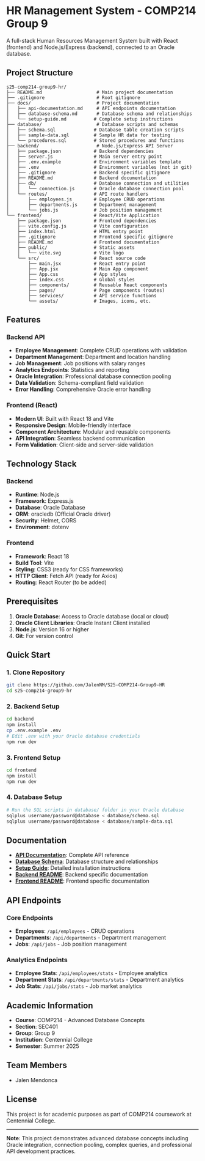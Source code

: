 # HR Management System - COMP214 Group 9

A full-stack Human Resources Management System built with React (frontend) and Node.js/Express (backend), connected to an Oracle database.

## Project Structure

```
s25-comp214-group9-hr/
├── README.md                    # Main project documentation
├── .gitignore                   # Root gitignore
├── docs/                        # Project documentation
│   ├── api-documentation.md     # API endpoints documentation
│   ├── database-schema.md       # Database schema and relationships
│   └── setup-guide.md          # Complete setup instructions
├── database/                    # Database scripts and schemas
│   ├── schema.sql              # Database table creation scripts
│   ├── sample-data.sql         # Sample HR data for testing
│   └── procedures.sql          # Stored procedures and functions
├── backend/                     # Node.js/Express API Server
│   ├── package.json            # Backend dependencies
│   ├── server.js               # Main server entry point
│   ├── .env.example            # Environment variables template
│   ├── .env                    # Environment variables (not in git)
│   ├── .gitignore              # Backend specific gitignore
│   ├── README.md               # Backend documentation
│   ├── db/                     # Database connection and utilities
│   │   └── connection.js       # Oracle database connection pool
│   └── routes/                 # API route handlers
│       ├── employees.js        # Employee CRUD operations
│       ├── departments.js      # Department management
│       └── jobs.js             # Job position management
└── frontend/                   # React/Vite Application
    ├── package.json            # Frontend dependencies
    ├── vite.config.js          # Vite configuration
    ├── index.html              # HTML entry point
    ├── .gitignore              # Frontend specific gitignore
    ├── README.md               # Frontend documentation
    ├── public/                 # Static assets
    │   └── vite.svg            # Vite logo
    └── src/                    # React source code
        ├── main.jsx            # React entry point
        ├── App.jsx             # Main App component
        ├── App.css             # App styles
        ├── index.css           # Global styles
        ├── components/         # Reusable React components
        ├── pages/              # Page components (routes)
        ├── services/           # API service functions
        └── assets/             # Images, icons, etc.
```

## Features

### Backend API
- **Employee Management**: Complete CRUD operations with validation
- **Department Management**: Department and location handling
- **Job Management**: Job positions with salary ranges
- **Analytics Endpoints**: Statistics and reporting
- **Oracle Integration**: Professional database connection pooling
- **Data Validation**: Schema-compliant field validation
- **Error Handling**: Comprehensive Oracle error handling

### Frontend (React)
- **Modern UI**: Built with React 18 and Vite
- **Responsive Design**: Mobile-friendly interface
- **Component Architecture**: Modular and reusable components
- **API Integration**: Seamless backend communication
- **Form Validation**: Client-side and server-side validation

## Technology Stack

### Backend
- **Runtime**: Node.js
- **Framework**: Express.js
- **Database**: Oracle Database
- **ORM**: oracledb (Official Oracle driver)
- **Security**: Helmet, CORS
- **Environment**: dotenv

### Frontend
- **Framework**: React 18
- **Build Tool**: Vite
- **Styling**: CSS3 (ready for CSS frameworks)
- **HTTP Client**: Fetch API (ready for Axios)
- **Routing**: React Router (to be added)

## Prerequisites

1. **Oracle Database**: Access to Oracle database (local or cloud)
2. **Oracle Client Libraries**: Oracle Instant Client installed
3. **Node.js**: Version 16 or higher
4. **Git**: For version control

## Quick Start

### 1. Clone Repository
```bash
git clone https://github.com/JalenNM/S25-COMP214-Group9-HR
cd s25-comp214-group9-hr
```

### 2. Backend Setup
```bash
cd backend
npm install
cp .env.example .env
# Edit .env with your Oracle database credentials
npm run dev
```

### 3. Frontend Setup
```bash
cd frontend
npm install
npm run dev
```

### 4. Database Setup
```bash
# Run the SQL scripts in database/ folder in your Oracle database
sqlplus username/password@database < database/schema.sql
sqlplus username/password@database < database/sample-data.sql
```

## Documentation

- **[API Documentation](docs/api-documentation.md)**: Complete API reference
- **[Database Schema](docs/database-schema.md)**: Database structure and relationships
- **[Setup Guide](docs/setup-guide.md)**: Detailed installation instructions
- **[Backend README](backend/README.md)**: Backend specific documentation
- **[Frontend README](frontend/README.md)**: Frontend specific documentation

## API Endpoints

### Core Endpoints
- **Employees**: `/api/employees` - CRUD operations
- **Departments**: `/api/departments` - Department management
- **Jobs**: `/api/jobs` - Job position management

### Analytics Endpoints
- **Employee Stats**: `/api/employees/stats` - Employee analytics
- **Department Stats**: `/api/departments/stats` - Department analytics
- **Job Stats**: `/api/jobs/stats` - Job market analytics

## Academic Information

- **Course**: COMP214 - Advanced Database Concepts
- **Section**: SEC401
- **Group**: Group 9
- **Institution**: Centennial College
- **Semester**: Summer 2025

## Team Members

- Jalen Mendonca

## License

This project is for academic purposes as part of COMP214 coursework at Centennial College.

---

**Note**: This project demonstrates advanced database concepts including Oracle integration, connection pooling, complex queries, and professional API development practices.
